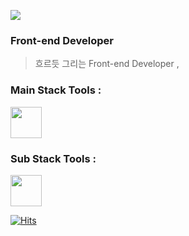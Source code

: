 

![](https://images.velog.io/images/ss3152psy/post/b8dfe875-4504-4ad0-9fac-43e12c150495/name.gif)


### Front-end Developer 

> 흐르듯 그리는 Front-end Developer , 

### Main Stack Tools : 

<image src="https://user-images.githubusercontent.com/70262871/106377017-4e72ca00-63dd-11eb-88c4-ce23537e8051.png" height="50">

### Sub Stack Tools : 

<image src="https://user-images.githubusercontent.com/70262871/106377135-2b94e580-63de-11eb-98db-68cfc0cf528e.png" height="50">

[![Hits](https://hits.seeyoufarm.com/api/count/incr/badge.svg?url=https%3A%2F%2Fgithub.com%2Fsosoyoun&count_bg=%23737BF7&title_bg=%23A09797&icon=github.svg&icon_color=%23E7E7E7&title=hits&edge_flat=false)](https://hits.seeyoufarm.com)

<!--
### Hi there, I'm soyoun! 👋
**sosoyoun/sosoyoun** is a ✨ _special_ ✨ repository because its `README.md` (this file) appears on your GitHub profile.

Here are some ideas to get you started:

- 🔭 I’m currently working on ...
- 🌱 I’m currently learning ...
- 👯 I’m looking to collaborate on ...
- 🤔 I’m looking for help with ...
- 💬 Ask me about ...
- 📫 How to reach me: ...
- 😄 Pronouns: ...
- ⚡ Fun fact: ...
-->
